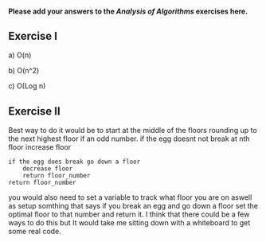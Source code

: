 #### Please add your answers to the **_Analysis of Algorithms_** exercises here.

## Exercise I

a) O(n)

b) O(n^2)

c) O(Log n)

## Exercise II

Best way to do it would be to start at the middle of the floors rounding up to the next highest floor if an odd number.
if the egg doesnt not break at nth floor
increase floor

    if the egg does break go down a floor
        decrease floor
        return floor_number
    return floor_number

you would also need to set a variable to track what floor you are on
aswell as setup somthing that says if you break an egg and go down a floor set the optimal floor to that number and return it. I think that there could be a few ways to do this but It would take me sitting down with a whiteboard to get some real code.
